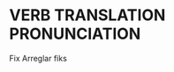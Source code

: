 
# VERB              TRANSLATION             PRONUNCIATION           

Fix                 Arreglar                fiks                    